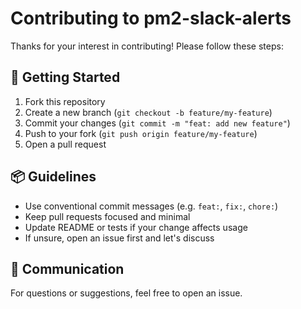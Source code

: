 # Contributing to pm2-slack-alerts

Thanks for your interest in contributing! Please follow these steps:

## 🚀 Getting Started

1. Fork this repository
2. Create a new branch (`git checkout -b feature/my-feature`)
3. Commit your changes (`git commit -m "feat: add new feature"`)
4. Push to your fork (`git push origin feature/my-feature`)
5. Open a pull request

## 📦 Guidelines

- Use conventional commit messages (e.g. `feat:`, `fix:`, `chore:`)
- Keep pull requests focused and minimal
- Update README or tests if your change affects usage
- If unsure, open an issue first and let's discuss

## 💬 Communication

For questions or suggestions, feel free to open an issue.